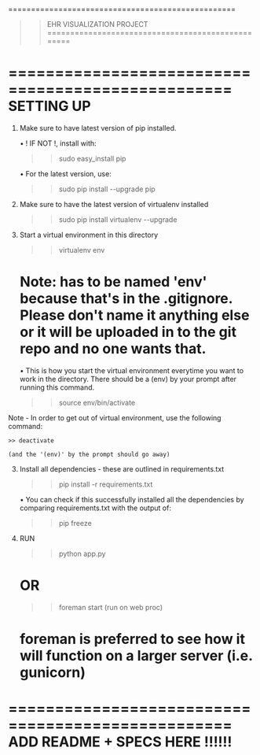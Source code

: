 ==================================================
>> EHR VISUALIZATION PROJECT 
==================================================


==================================================
SETTING UP
==================================================

1) Make sure to have latest version of pip installed. 

	• ! IF NOT !, install with:
	>> sudo easy_install pip

	• For the latest version, use:
	>> sudo pip install --upgrade pip

2) Make sure to have the latest version of virtualenv installed

	>> sudo pip install virtualenv --upgrade

2) Start a virtual environment in this directory

	>> virtualenv env 
	
	# Note: has to be named 'env' because that's in the .gitignore. Please don't name it anything else or it will be uploaded in to the git repo and no one wants that.
	
	• This is how you start the virtual environment everytime you want to work in the directory. There should be a (env) by your prompt after running this command.

	>> source env/bin/activate 

Note - In order to get out of virtual environment, use the following command:

	>> deactivate

	(and the '(env)' by the prompt should go away)

3) Install all dependencies - these are outlined in requirements.txt

	>> pip install -r requirements.txt

	• You can check if this successfully installed all the dependencies by comparing requirements.txt with the output of:

	>> pip freeze

4) RUN

	>> python app.py

	# OR

	>> foreman start (run on web proc)
	
	# foreman is preferred to see how it will function on a larger server (i.e. gunicorn)

==================================================
ADD README + SPECS HERE !!!!!!
==================================================

